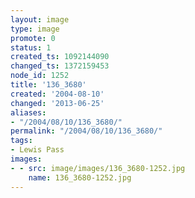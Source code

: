 ```yaml
---
layout: image
type: image
promote: 0
status: 1
created_ts: 1092144090
changed_ts: 1372159453
node_id: 1252
title: '136_3680'
created: '2004-08-10'
changed: '2013-06-25'
aliases:
- "/2004/08/10/136_3680/"
permalink: "/2004/08/10/136_3680/"
tags:
- Lewis Pass
images:
- - src: image/images/136_3680-1252.jpg
    name: 136_3680-1252.jpg
---
```


